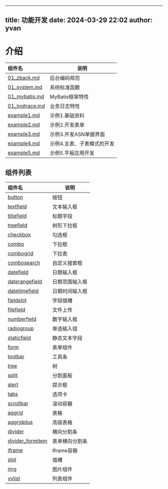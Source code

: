 ---
title: 功能开发
date: 2024-03-29 22:02
author: yvan
------

# 介绍

| 组件名                                | 说明             |
|:-----------------------------------|----------------|
| [01_zback.md](./01_zback.md)       | 后台编码规范         |
| [01_system.md](./01_system.md)     | 系统标准函数         |
| [01_mybatis.md](./01_system.md)    | MyBatis框架特性    |
| [01_logtrace.md](./01_logtrace.md) | 业务日志特性         |
| [example1.md](./01_zexample1.md)   | 示例1.基础资料       |
| [example2.md](./01_zexample2.md)   | 示例2.开发表单       |
| [example3.md](./01_zexample3.md)   | 示例3.开发ASN单据界面  |
| [example4.md](./01_zexample4.md)   | 示例4.主表、子表模式的开发 |
| [example5.md](./01_zexample5.md)   | 示例5.平板应用开发     |

## 组件列表

| 组件名                          | 说明 | 
|:-----------------------------|--|
| [button](02_button.md)       | 按钮 |
| [textfield](03_textfield.md) | 文本输入框 |
| [titlefield](./04_titlefield.md) | 标题字段 |
| [treefield](./05_treefield.md) | 树形下拉框 |
| [checkbox](./06_checkbox.md) | 勾选框 |
| [combo](./07_combo.md) | 下拉框 |
| [combogrid](./08_combogrid.md) | 下拉表 |
| [combosearch](./09_combosearch.md) | 自定义搜索框 |
| [datefield](./10_datefield.md) | 日期输入框 |
| [daterangefield](./11_daterangefield.md) | 日期范围输入框 |
| [datetimefield](./12_datetimefield.md) | 日期时间输入框 |
| [fieldslot](./12_fieldslot.md) | 字段插槽 |
| [filefield](./13_filefield.md) | 文件上传 |
| [numberfield](./14_numberfield.md) |  数字输入框 |
| [radiogroup](./15_radiogroup.md) | 单选输入组 |
| [staticfield](./16_staticfield.md) | 静态文本字段 |
| [form](./17_form.md) | 表单组件 |
| [toolbar](./18_toolbar.md) | 工具条 |
| [tree](./19_tree.md) | 树 |
| [split](./20_split.md) | 分割面板 |
| [alert](./21_alert.md) | 提示框 |
| [tabs](./22_tabs.md) | 选项卡 |
| [scrollbar](./23_scrollbar.md) | 滚动容器 |
| [aggrid](./24_aggrid.md) | 表格 |
| [aggridplus](./25_aggridplus.md) | 高级表格 |
| [divider](./26_divider.md) | 横向分割条 |
| [divider_formitem](./27_divider_formitem.md) | 表单横向分割条 |
| [iframe](./28_iframe.md) | Iframe容器 |
| [slot](./29_slot.md) | 插槽 |
| [img](./31_img.md) | 图片组件 |
| [yvlist](./34_yvlist.md) | 列表组件 |